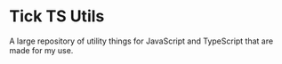 # Tick TS Utils

A large repository of utility things for JavaScript and TypeScript that are made for my use.
